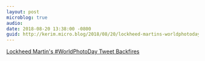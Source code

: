 ```yaml
---
layout: post
microblog: true
audio: 
date: 2018-08-20 13:38:00 -0800
guid: http://kerim.micro.blog/2018/08/20/lockheed-martins-worldphotoday.html
---
```

[Lockheed Martin's #WorldPhotoDay Tweet Backfires](https://www.huffingtonpost.com/entry/lockheed-martin-world-photo-day_us_5b78a2eee4b018b93e948af3?ncid=engmodushpmg00000004)
